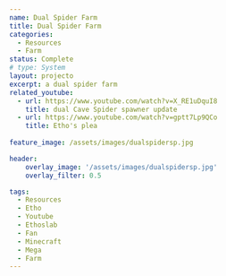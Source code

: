 ```yaml
---
name: Dual Spider Farm
title: Dual Spider Farm
categories:
  - Resources
  - Farm
status: Complete
# type: System
layout: projecto
excerpt: a dual spider farm
related_youtube:
  - url: https://www.youtube.com/watch?v=X_RE1uDquI8
    title: dual Cave Spider spawner update
  - url: https://www.youtube.com/watch?v=gptt7Lp9QCo
    title: Etho's plea
  
feature_image: /assets/images/dualspidersp.jpg

header: 
    overlay_image: '/assets/images/dualspidersp.jpg'
    overlay_filter: 0.5 

tags:
  - Resources
  - Etho
  - Youtube
  - Ethoslab
  - Fan
  - Minecraft
  - Mega
  - Farm
---
```


